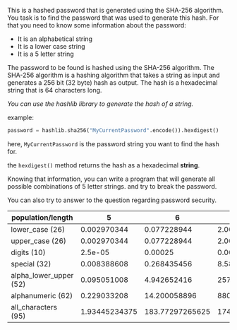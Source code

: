 This is a hashed password that is generated using the SHA-256 algorithm.
You task is to find the password that was used to generate this hash.
For that you need to know some information about the password:
- It is an alphabetical string
- It is a lower case string
- It is a 5 letter string

The password to be found is hashed using the SHA-256 algorithm.
The SHA-256 algorithm is a hashing algorithm that takes a string as input and generates a 256 bit (32 byte) hash as output.
The hash is a hexadecimal string that is 64 characters long.

*You can use the hashlib library to generate the hash of a string.*

example:

```python    
password = hashlib.sha256("MyCurrentPassword".encode()).hexdigest()
```

here, `MyCurrentPassword` is the password string you want to find the hash for.

the `hexdigest()` method returns the hash as a hexadecimal **string**.

Knowing that information, 
you can write a program that will generate all possible combinations of 5 letter strings. and try to break the password.

You can also try to answer to the question regarding password security.

| population/length | 5 | 6 | 7 | 8 | 9 | 10 | 11 | 12 | 13 | 14 |
  |-------------------|---|---|---|---|---|----|----|----|----|----|
  | lower_case (26)   | 0.002970344 | 0.077228944 | 2.007952544 | 52.206766144 | 1357.375919744 | 35291.773913344 | 917586.121746944 | 23857239.165420543 | 620288218.3009342 | 16127493675.824287 |
  | upper_case (26)   | 0.002970344 | 0.077228944 | 2.007952544 | 52.206766144 | 1357.375919744 | 35291.773913344 | 917586.121746944 | 23857239.165420543 | 620288218.3009342 | 16127493675.824287 |
  | digits (10)       | 2.5e-05 | 0.00025 | 0.0025 | 0.025 | 0.25 | 2.5 | 25.0 | 250.0 | 2500.0 | 25000.0 |
  | special (32)      | 0.008388608 | 0.268435456 | 8.589934592 | 274.877906944 | 8796.093022208 | 281474.976710656 | 9007199.254740993 | 288230376.15171176 | 9223372036.854776 | 295147905179.35284 |
  | alpha_lower_upper (52) | 0.095051008 | 4.942652416 | 257.017925632 | 13364.932132864 | 694976.470908928 | 36138776.48726425 | 1879216377.3377414 | 97719251621.56255 | 5081401084321.253 | 264232856384705.12 |
  | alphanumeric (62) | 0.229033208 | 14.200058896 | 880.403651552 | 54585.026396224 | 3384271.636565888 | 209824841.46708506 | 13009140170.959274 | 806566690599.475 | 50007134817167.445 | 3100442358664381.5 |
  | all_characters (95) | 1.93445234375 | 183.77297265625 | 17458.43240234375 | 1658551.0782226562 | 157562352.43115234 | 14968423480.959473 | 1422000230691.15 | 135090021915659.23 | 1.2833552081987628e+16 | 1.2191874477888246e+18 |